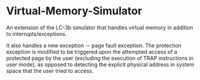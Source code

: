 # Virtual-Memory-Simulator
An extension of the LC-3b simulator that handles virtual memory in addition to interrupts/exceptions.

It also handles a new exception -- page fault exception. The protection exception is modified to be triggered upon the attempted access of a protected page by the user (excluding the execution of TRAP instructions in user mode), as opposed to detecting the explicit physical address in system space that the user tried to access.
